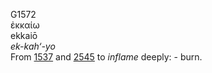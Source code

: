 <body>
  <p>G1572<br>  ἐκκαίω  <br> ekkaiō  <br><i>ek-kah‘-yo </i><br>From <a href="g1537.htm">1537</a> and <a href="g2545.htm">2545</a>  to <i>inflame</i> deeply: - burn.<br></p>
 </body>